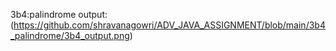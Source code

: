 
3b4:palindrome
output:(https://github.com/shravanagowri/ADV_JAVA_ASSIGNMENT/blob/main/3b4_palindrome/3b4_output.png)
